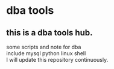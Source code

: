 # dba tools
## this is a dba tools hub.

some scripts and note for dba<br>
include mysql python linux shell<br>
I will update this repository continuously.<br>

